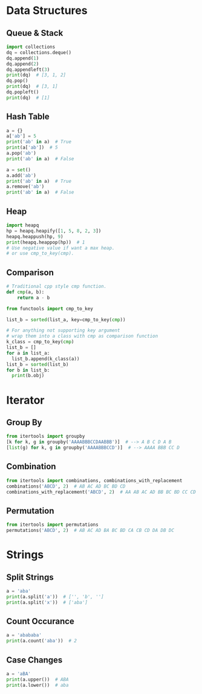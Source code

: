 # Data Structures
## Queue & Stack
```python
import collections
dq = collections.deque()
dq.append(1)
dq.append(2)
dq.appendleft(3)
print(dq)  # [3, 1, 2]
dq.pop()
print(dq)  # [3, 1]
dq.popleft()
print(dq)  # [1]
```
## Hash Table
```python
a = {}
a['ab'] = 5
print('ab' in a)  # True
print(a['ab'])  # 5
a.pop('ab')
print('ab' in a)  # False

a = set()
a.add('ab')
print('ab' in a)  # True
a.remove('ab')
print('ab' in a)  # False
```
## Heap
```python
import heapq
hp = heapq.heapify([1, 5, 8, 2, 3])
heapq.heappush(hp, 9)
print(heapq.heappop(hp))  # 1
# Use negative value if want a max heap.
# or use cmp_to_key(cmp).
```
## Comparison
```python
# Traditional cpp style cmp function.
def cmp(a, b):
    return a - b

from functools import cmp_to_key

list_b = sorted(list_a, key=cmp_to_key(cmp))

# For anything not supporting key argument
# wrap them into a class with cmp as comparison function
k_class = cmp_to_key(cmp)
list_b = []
for a in list_a:
  list_b.append(k_class(a))
list_b = sorted(list_b)
for b in list_b:
  print(b.obj)
```
# Iterator
## Group By
```python
from itertools import groupby
[k for k, g in groupby('AAAABBBCCDAABBB')]  # --> A B C D A B
[list(g) for k, g in groupby('AAAABBBCCD')]  # --> AAAA BBB CC D
```
## Combination
```python
from itertools import combinations, combinations_with_replacement
combinations('ABCD', 2)  # AB AC AD BC BD CD
combinations_with_replacement('ABCD', 2)  # AA AB AC AD BB BC BD CC CD DD
```
## Permutation
```python
from itertools import permutations
permutations('ABCD', 2)  # AB AC AD BA BC BD CA CB CD DA DB DC
```
# Strings
## Split Strings
```python
a = 'aba'
print(a.split('a'))  # ['', 'b', '']
print(a.split('x'))  # ['aba']
```
## Count Occurance
```python
a = 'abababa'
print(a.count('aba'))  # 2
```
## Case Changes
```python
a = 'aBA'
print(a.upper())  # ABA
print(a.lower())  # aba 
```
